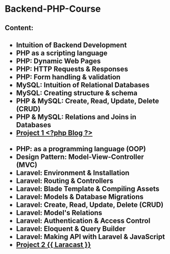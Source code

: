 # Backend-PHP-Course

<h2>Content: <h2>
<ul>
<li>Intuition of Backend Development</li>
<li>PHP as a scripting language</li>
<li>PHP: Dynamic Web Pages</li>
<li>PHP: HTTP Requests & Responses</li>
<li>PHP: Form handling & validation</li>
<li>MySQL: Intuition of Relational Databases</li>
<li>MySQL: Creating structure & schema</li>
<li>PHP & MySQL: Create, Read, Update, Delete (CRUD)</li>
<li>PHP & MySQL: Relations and Joins in Databases</li>
<li><a href="https://github.com/zementalist/Blog-PHP">Project 1  &lt;?php Blog ?&gt; <a></li>
<br>
<li>PHP: as a programming language (OOP)</li>
<li>Design Pattern: Model-View-Controller (MVC)</li>
<li>Laravel: Environment & Installation</li>
<li>Laravel: Routing & Controllers</li>
<li>Laravel: Blade Template & Compiling Assets</li>
<li>Laravel: Models & Database Migrations</li>
<li>Laravel: Create, Read, Update, Delete (CRUD)</li>
<li>Laravel: Model's Relations</li>
<li>Laravel: Authentication & Access Control</li>
<li>Laravel: Eloquent & Query Builder</li>
<li>Laravel: Making API with Laravel & JavaScript</li>
<li><a href="https://github.com/zementalist/Blog-Laravel">Project 2 {{ Laracast }}</a></li>
</ul>
